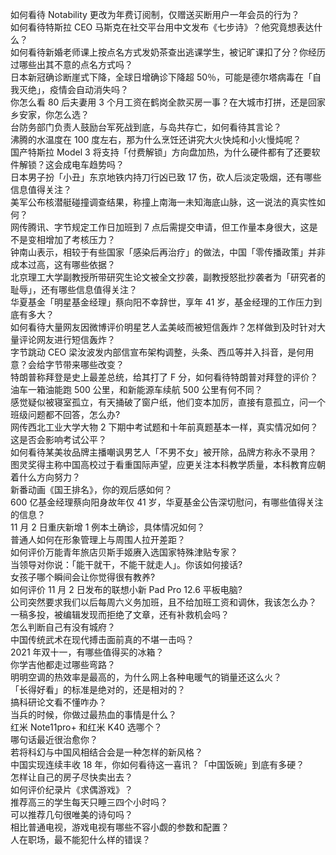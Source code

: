 如何看待 Notability 更改为年费订阅制，仅赠送买断用户一年会员的行为？  
如何看待特斯拉 CEO 马斯克在社交平台用中文发布《七步诗》？他究竟想表达什么？  
如何看待新婚老师课上按点名方式发奶茶查出逃课学生，被记旷课扣了分？你经历过哪些出其不意的点名方式吗？  
日本新冠确诊断崖式下降，全球日增确诊下降超 50％，可能是德尔塔病毒在「自我灭绝」，疫情会自动消失吗？  
你怎么看 80 后夫妻用 3 个月工资在鹤岗全款买房一事？在大城市打拼，还是回家乡安家，你怎么选？  
台防务部门负责人鼓励台军死战到底，与岛共存亡，如何看待其言论？  
沸腾的水温度在 100 度左右，那为什么烹饪还讲究大火快炖和小火慢炖呢？  
国产特斯拉 Model 3 将支持「付费解锁」方向盘加热，为什么硬件都有了还要软件解锁？这会成电车趋势吗？  
日本男子扮「小丑」东京地铁内持刀行凶已致 17 伤，砍人后淡定吸烟，还有哪些信息值得关注？  
美军公布核潜艇碰撞调查结果，称撞上南海一未知海底山脉，这一说法的真实性如何？  
网传腾讯、字节规定工作日加班到 7 点后需提交申请，但工作量本身很大，这是不是变相增加了考核压力？  
钟南山表示，相较于有些国家「感染后再治疗」的做法，中国「零传播政策」并非成本过高，这有哪些依据？  
北京理工大学副教授所带研究生论文被全文抄袭，副教授怒批抄袭者为「研究者的耻辱」，还有哪些信息值得关注？  
华夏基金「明星基金经理」蔡向阳不幸辞世，享年 41 岁，基金经理的工作压力到底有多大？  
如何看待大量网友因微博评价明星艺人孟美岐而被短信轰炸？怎样做到及时针对大量评论网友进行短信轰炸？  
字节跳动 CEO 梁汝波发内部信宣布架构调整，头条、西瓜等并入抖音，是何用意？会给字节带来哪些改变？  
特朗普称拜登是史上最差总统，给其打了 F 分，如何看待特朗普对拜登的评价？  
油车一箱油能跑 500 公里，和新能源车续航 500 公里有何不同？  
感觉疑似被寝室孤立，有天捅破了窗户纸，他们变本加厉，直接有意孤立，问一个班级问题都不回答，怎么办?  
网传西北工业大学大物 2 下期中考试题和十年前真题基本一样，真实情况如何？这是否会影响考试公平？  
如何看待某美妆品牌主播嘲讽男艺人「不男不女」被开除，品牌方称永不录用？  
图灵奖得主称中国高校过于看重国际声望，应更关注本科教学质量，本科教育应朝着什么方向努力？  
新番动画《国王排名》，你的观后感如何？  
600 亿基金经理蔡向阳身故年仅 41 岁，华夏基金公告深切慰问，有哪些值得关注的信息？  
11 月 2 日重庆新增 1 例本土确诊，具体情况如何？  
普通人如何在形象管理上与周围人拉开差距？  
如何评价万能青年旅店贝斯手姬赓入选国家特殊津贴专家？  
当领导对你说：「能干就干，不能干就走人」。你该如何接话?  
女孩子哪个瞬间会让你觉得很有教养?  
如何评价 11 月 2 日发布的联想小新 Pad Pro 12.6 平板电脑?  
公司突然要求我们以后每周六义务加班，且不给加班工资和调休，我该怎么办？  
一稿多投，被编辑发现而拒绝了文章，还有补救机会吗？  
怎么判断自己有没有城府？  
中国传统武术在现代搏击面前真的不堪一击吗？  
2021 年双十一，有哪些值得买的冰箱？  
你学吉他都走过哪些弯路？  
明明空调的热效率是最高的，为什么网上各种电暖气的销量还这么火？  
「长得好看」的标准是绝对的，还是相对的？  
搞科研论文看不懂咋办？  
当兵的时候，你做过最热血的事情是什么？  
红米 Note11pro+ 和红米 K40 选哪个？  
哪句话最近很治愈你？  
若将科幻与中国风相结合会是一种怎样的新风格？  
中国实现连续丰收 18 年，你如何看待这一喜讯？「中国饭碗」到底有多硬？  
怎样让自己的房子尽快卖出去？  
如何评价纪录片《求偶游戏》？  
推荐高三的学生每天只睡三四个小时吗？  
可以推荐几句很唯美的诗句吗？  
相比普通电视，游戏电视有哪些不容小觑的参数和配置？  
人在职场，最不能犯什么样的错误？  
